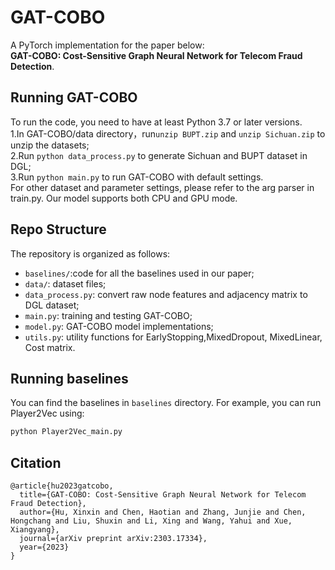 # GAT-COBO

A PyTorch implementation for the paper below:   
**GAT-COBO: Cost-Sensitive Graph Neural Network for Telecom Fraud Detection**.


## Running GAT-COBO
To run the code, you need to have at least Python 3.7 or later versions.  
1.In GAT-COBO/data directory，run`unzip BUPT.zip` and `unzip Sichuan.zip` to unzip the datasets;  
2.Run `python data_process.py` to generate Sichuan and BUPT dataset in DGL;  
3.Run `python main.py` to run GAT-COBO with default settings.  
For other dataset and parameter settings, please refer to the arg parser in train.py. Our model supports both CPU and GPU mode.  

## Repo Structure
The repository is organized as follows:
- `baselines/`:code for all the baselines used in our paper;  
- `data/`: dataset files;  
- `data_process.py`: convert raw node features and adjacency matrix to DGL dataset;
- `main.py`: training and testing GAT-COBO;
- `model.py`: GAT-COBO model implementations;
- `utils.py`: utility functions for EarlyStopping,MixedDropout, MixedLinear, Cost matrix.  


## Running baselines
You can find the baselines in `baselines` directory. For example, you can run Player2Vec using:
```bash
python Player2Vec_main.py 
```

## Citation

```
@article{hu2023gatcobo,
  title={GAT-COBO: Cost-Sensitive Graph Neural Network for Telecom Fraud Detection},
  author={Hu, Xinxin and Chen, Haotian and Zhang, Junjie and Chen, Hongchang and Liu, Shuxin and Li, Xing and Wang, Yahui and Xue, Xiangyang},
  journal={arXiv preprint arXiv:2303.17334},
  year={2023}
}
```
  
